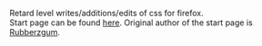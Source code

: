 Retard level writes/additions/edits of css for firefox.<br>
<a href="http://rubberzgum.deviantart.com/art/StartPage-180628035"><img src="http://www.gbgl-hq.com/demoness/startpage1.png" alt="" title="Weeaboo Start Page" /></a><br>
Start page can be found <a href="http://rubberzgum.deviantart.com/art/StartPage-180628035">here</a>. Original author of the start page is <a href="http://rubberzgum.deviantart.com/">Rubberzgum</a>. 
